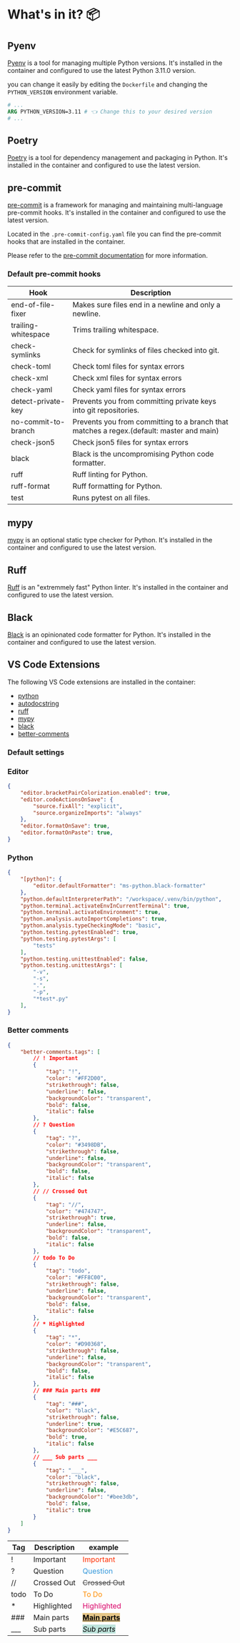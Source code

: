 # What's in it? 📦

## Pyenv

[Pyenv](https://github.com/pyenv/pyenv) is a tool for managing multiple Python versions. It's installed in the container and configured to use the latest Python 3.11.0 version.

you can change it easily by editing the `Dockerfile` and changing the `PYTHON_VERSION` environment variable.

```dockerfile
# ...
ARG PYTHON_VERSION=3.11 # 👈 Change this to your desired version
# ...
```

## Poetry

[Poetry](https://python-poetry.org/) is a tool for dependency management and packaging in Python. It's installed in the container and configured to use the latest version.

## pre-commit

[pre-commit](https://pre-commit.com/) is a framework for managing and maintaining multi-language pre-commit hooks. It's installed in the container and configured to use the latest version.

Located in the `.pre-commit-config.yaml` file you can find the pre-commit hooks that are installed in the container.

Please refer to the [pre-commit documentation](https://pre-commit.com/) for more information.

### Default pre-commit hooks

| Hook | Description |
| --- | --- |
|end-of-file-fixer | Makes sure files end in a newline and only a newline.|
| trailing-whitespace | Trims trailing whitespace.|
| check-symlinks | Check for symlinks of files checked into git.|
| check-toml | Check toml files for syntax errors |
| check-xml | Check xml files for syntax errors |
| check-yaml | Check yaml files for syntax errors |
| detect-private-key | Prevents you from committing private keys into git repositories. |
| no-commit-to-branch | Prevents you from committing to a branch that matches a regex.(default: master and main) |
| check-json5 | Check json5 files for syntax errors |
| black | Black is the uncompromising Python code formatter. |
| ruff | Ruff linting for Python. |
| ruff-format | Ruff formatting for Python. |
| test | Runs pytest on all files. |


## mypy

[mypy](https://mypy.readthedocs.io/en/stable/) is an optional static type checker for Python. It's installed in the container and configured to use the latest version.

## Ruff

[Ruff](https://github.com/astral-sh/ruff) is an "extremmely fast" Python linter. It's installed in the container and configured to use the latest version.

## Black

[Black](https://github.com/psf/black) is an opinionated code formatter for Python. It's installed in the container and configured to use the latest version.

## VS Code Extensions

The following VS Code extensions are installed in the container:
- [python](https://marketplace.visualstudio.com/items?itemName=ms-python.python)
- [autodocstring](https://marketplace.visualstudio.com/items?itemName=njpwerner.autodocstring)
- [ruff](https://marketplace.visualstudio.com/items?itemName=astralsh.ruff)
- [mypy](https://marketplace.visualstudio.com/items?itemName=ms-python.mypy)
- [black](https://marketplace.visualstudio.com/items?itemName=ms-python.black)
- [better-comments](https://marketplace.visualstudio.com/items?itemName=aaron-bond.better-comments)

### Default settings

### Editor

```json
{
    "editor.bracketPairColorization.enabled": true,
    "editor.codeActionsOnSave": {
        "source.fixAll": "explicit",
        "source.organizeImports": "always"
    },
    "editor.formatOnSave": true,
    "editor.formatOnPaste": true,
}
```

### Python

```json
{
    "[python]": {
        "editor.defaultFormatter": "ms-python.black-formatter"
    },
    "python.defaultInterpreterPath": "/workspace/.venv/bin/python",
    "python.terminal.activateEnvInCurrentTerminal": true,
    "python.terminal.activateEnvironment": true,
    "python.analysis.autoImportCompletions": true,
    "python.analysis.typeCheckingMode": "basic",
    "python.testing.pytestEnabled": true,
    "python.testing.pytestArgs": [
        "tests"
    ],
    "python.testing.unittestEnabled": false,
    "python.testing.unittestArgs": [
        "-v",
        "-s",
        ".",
        "-p",
        "*test*.py"
    ],
}
```

### Better comments

```json
{
    "better-comments.tags": [
        // ! Important
        {
            "tag": "!",
            "color": "#FF2D00",
            "strikethrough": false,
            "underline": false,
            "backgroundColor": "transparent",
            "bold": false,
            "italic": false
        },
        // ? Question
        {
            "tag": "?",
            "color": "#3498DB",
            "strikethrough": false,
            "underline": false,
            "backgroundColor": "transparent",
            "bold": false,
            "italic": false
        },
        // // Crossed Out
        {
            "tag": "//",
            "color": "#474747",
            "strikethrough": true,
            "underline": false,
            "backgroundColor": "transparent",
            "bold": false,
            "italic": false
        },
        // todo To Do
        {
            "tag": "todo",
            "color": "#FF8C00",
            "strikethrough": false,
            "underline": false,
            "backgroundColor": "transparent",
            "bold": false,
            "italic": false
        },
        // * Highlighted
        {
            "tag": "*",
            "color": "#D90368",
            "strikethrough": false,
            "underline": false,
            "backgroundColor": "transparent",
            "bold": false,
            "italic": false
        },
        // ### Main parts ###
        {
            "tag": "###",
            "color": "black",
            "strikethrough": false,
            "underline": true,
            "backgroundColor": "#E5C687",
            "bold": true,
            "italic": false
        },
        // ___ Sub parts ___
        {
            "tag": "___",
            "color": "black",
            "strikethrough": false,
            "underline": false,
            "backgroundColor": "#bee3db",
            "bold": false,
            "italic": true
        }
    ]
}
```
| Tag | Description | example |
| --- | --- | --- |
| ! | Important | <span style="color: #FF2D00">Important</span> |
| ? | Question | <span style="color: #3498DB">Question</span> |
| // | Crossed Out | <span style="color: #474747; text-decoration: line-through">Crossed Out</span> |
| todo | To Do | <span style="color: #FF8C00">To Do</span> |
| * | Highlighted | <span style="color: #D90368">Highlighted</span> |
| ### | Main parts | <span style="color: black; text-decoration: underline; background-color: #E5C687; font-weight: bold">Main parts</span> |
| ___ | Sub parts | <span style="color: black; text-decoration: none; background-color: #bee3db; font-style: italic">Sub parts</span> |
